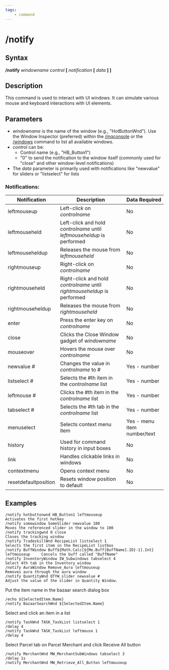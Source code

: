 ```yaml
---
tags:
    - command
---
```

# /notify

## Syntax

**/notify** _windowname_ _control_ **[** _notification_ **[** _data_ **] ]**

## Description

This command is used to interact with UI windows. It can simulate various mouse and keyboard interactions with UI elements.

## Parameters

- _windowname_ is the name of the window (e.g., "HotButtonWnd"). Use the Window Inspector (preferred) within the [/mqconsole](mqconsole.md) or the [/windows](windows.md) command to list all available windows.
- _control_ can be:
    * Control name (e.g., "HB_Button1")
    * "0" to send the notification to the window itself (commonly used for "close" and other window-level notifications)
- The _data_ parameter is primarily used with notifications like "newvalue" for sliders or "listselect" for lists

### Notifications:

| Notification | Description | Data Required |
|-------------|-------------|---------------|
| leftmouseup | Left-click on _controlname_ | No |
| leftmouseheld | Left-click and hold _controlname_ until _leftmouseheldup_ is performed | No |
| leftmouseheldup | Releases the mouse from _leftmouseheld_ | No |
| rightmouseup | Right-click on _controlname_ | No |
| rightmouseheld | Right-click and hold _controlname_ until _rightmouseheldup_ is performed | No |
| rightmouseheldup | Releases the mouse from _rightmouseheld_ | No |
| enter | Press the enter key on _controlname_ | No |
| close | Clicks the Close Window gadget of _windowname_ | No |
| mouseover | Hovers the mouse over _controlname_ | No |
| newvalue # | Changes the value in _controlname_ to # | Yes - number |
| listselect # | Selects the #th item in the _controlname_ list | Yes - number |
| leftmouse # | Clicks the #th item in the _controlname_ list | Yes - number |
| tabselect # | Selects the #th tab in the _controlname_ list | Yes - number |
| menuselect | Selects context menu item | Yes - menu item number/text |
| history | Used for command history in input boxes | No |
| link | Handles clickable links in windows | No |
| contextmenu | Opens context menu | No |
| resetdefaultposition | Resets window position to default | No |

## Examples

```text
/notify hotbuttonwnd HB_Button1 leftmouseup                                        Activates the first hotkey 
/notify somewindow SomeSlider newvalue 100                                         Moves the referenced slider in the window to 100 
/notify trackingwnd 0 close                                                        Closes the tracking window 
/notify TradeskillWnd RecipeList listselect 1                                      Selects the first item in the RecipeList listbox
/notify BuffWindow Buff${Math.Calc[${Me.Buff[BuffName].ID}-1].Int} leftmouseup     Cancels the buff called "BuffName"
/notify InventoryWindow IW_Subwindows tabselect 4                                  Select 4th tab in the Inventory window  
/notify AuraWindow Remove_Aura leftmouseup                                         Removes aura through the aura window
/notify QuantityWnd QTYW_slider newvalue #                                         Adjust the value of the slider in Quantity Window.
```

Put the item name in the bazaar search dialog box

```text
/echo ${SelectedItem.Name}
/notify BazaarSearchWnd ${SelectedItem.Name}
```

Select and click an item in a list

```text
/notify TaskWnd TASK_TaskList listselect 1
/delay 4
/notify TaskWnd TASK_TaskList leftmouse 1
/delay 4
```

Select Parcel tab on Parcel Merchant and click Receive All button

```text
/notify MerchantWnd MW_MerchantSubWindows tabselect 3
/delay 1s
/notify MerchantWnd MW_Retrieve_All_Button leftmouseup
```
